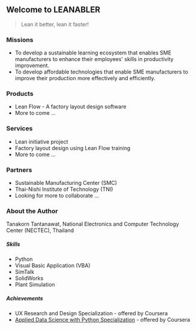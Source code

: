 ## Welcome to LEANABLER
> Lean it better, lean it faster!
 
### Missions
* To develop a sustainable learning ecosystem that enables SME manufacturers to enhance their employees' skills in productivity improvement.
* To develop affordable technologies that enable SME manufacturers to improve their production more effectively and efficiently.

### Products
- Lean Flow - A factory layout design software
- More to come ...

### Services
- Lean initiative project
- Factory layout design using Lean Flow training
- More to come ...

### Partners
- Sustainable Manufacturing Center (SMC)
- Thai-Nishi Institute of Technology (TNI)
- Looking for more to collaborate ...

### About the Author
Tanakorn Tantanawat, National Electronics and Computer Technology Center (NECTEC), Thailand

##### Skills
- Python
- Visual Basic Application (VBA)
- SimTalk
- SolidWorks
- Plant Simulation

##### Achievements
- UX Research and Design Specialization - offered by Coursera
- [Applied Data Science with Python Specialization]("https://coursera.org/share/8cb41c30dbd937e6480f9287151c95f9") - offered by Coursera
